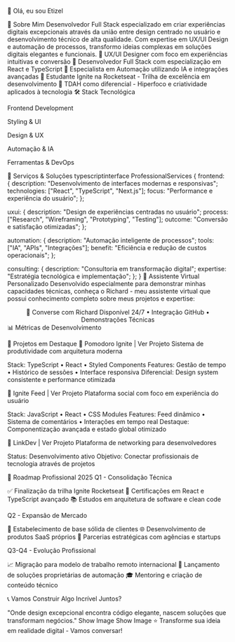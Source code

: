 👋 Olá, eu sou Etizel

🚀 Sobre Mim
Desenvolvedor Full Stack especializado em criar experiências digitais excepcionais através da união entre design centrado no usuário e desenvolvimento técnico de alta qualidade. Com expertise em UX/UI Design e automação de processos, transformo ideias complexas em soluções digitais elegantes e funcionais.
🔹 UX/UI Designer com foco em experiências intuitivas e conversão
🔹 Desenvolvedor Full Stack com especialização em React e TypeScript
🔹 Especialista em Automação utilizando IA e integrações avançadas
🔹 Estudante Ignite na Rocketseat - Trilha de excelência em desenvolvimento
🔹 TDAH como diferencial - Hiperfoco e criatividade aplicados à tecnologia
🛠️ Stack Tecnológica

Frontend Development

Styling & UI

Design & UX

Automação & IA

Ferramentas & DevOps

</div>
💼 Serviços & Soluções
typescriptinterface ProfessionalServices {
  frontend: {
    description: "Desenvolvimento de interfaces modernas e responsivas";
    technologies: ["React", "TypeScript", "Next.js"];
    focus: "Performance e experiência do usuário";
  };
  
  uxui: {
    description: "Design de experiências centradas no usuário";
    process: ["Research", "Wireframing", "Prototyping", "Testing"];
    outcome: "Conversão e satisfação otimizadas";
  };
  
  automation: {
    description: "Automação inteligente de processos";
    tools: ["IA", "APIs", "Integrações"];
    benefit: "Eficiência e redução de custos operacionais";
  };
  
  consulting: {
    description: "Consultoria em transformação digital";
    expertise: "Estratégia tecnológica e implementação";
  };
}
🤖 Assistente Virtual Personalizado
Desenvolvido especialmente para demonstrar minhas capacidades técnicas, conheça o Richard - meu assistente virtual que possui conhecimento completo sobre meus projetos e expertise:
<div align="center">
🔗 Converse com Richard
Disponível 24/7 • Integração GitHub • Demonstrações Técnicas
</div>
📊 Métricas de Desenvolvimento

🌟 Projetos em Destaque
🍅 Pomodoro Ignite | Ver Projeto
Sistema de produtividade com arquitetura moderna

Stack: TypeScript • React • Styled Components
Features: Gestão de tempo • Histórico de sessões • Interface responsiva
Diferencial: Design system consistente e performance otimizada

📱 Ignite Feed | Ver Projeto
Plataforma social com foco em experiência do usuário

Stack: JavaScript • React • CSS Modules
Features: Feed dinâmico • Sistema de comentários • Interações em tempo real
Destaque: Componentização avançada e estado global otimizado

🔗 LinkDev | Ver Projeto
Plataforma de networking para desenvolvedores

Status: Desenvolvimento ativo
Objetivo: Conectar profissionais de tecnologia através de projetos

🎯 Roadmap Profissional 2025
Q1 - Consolidação Técnica

✅ Finalização da trilha Ignite Rocketseat
🔄 Certificações em React e TypeScript avançado
📚 Estudos em arquitetura de software e clean code

Q2 - Expansão de Mercado

🎯 Estabelecimento de base sólida de clientes
🌐 Desenvolvimento de produtos SaaS próprios
🤝 Parcerias estratégicas com agências e startups

Q3-Q4 - Evolução Profissional

📈 Migração para modelo de trabalho remoto internacional
🚀 Lançamento de soluções proprietárias de automação
🎓 Mentoring e criação de conteúdo técnico

📞 Vamos Construir Algo Incrível Juntos?

"Onde design excepcional encontra código elegante,
nascem soluções que transformam negócios."
Show Image
Show Image
⭐ Transforme sua ideia em realidade digital - Vamos conversar!
</div>
